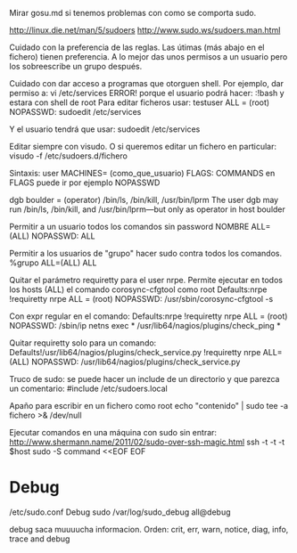 Mirar gosu.md si tenemos problemas con como se comporta sudo.

http://linux.die.net/man/5/sudoers
http://www.sudo.ws/sudoers.man.html

Cuidado con la preferencia de las reglas. Las útimas (más abajo en el fichero) tienen preferencia. A lo mejor das unos permisos a un usuario pero los sobreescribe un grupo después.

Cuidado con dar acceso a programas que otorguen shell.
Por ejemplo, dar permiso a: vi /etc/services
ERROR! porque el usuario podrá hacer: :!bash y estara con shell de root
Para editar ficheros usar:
testuser    ALL = (root) NOPASSWD: sudoedit /etc/services

Y el usuario tendrá que usar: sudoedit /etc/services




Editar siempre con visudo.
O si queremos editar un fichero en particular:
visudo -f /etc/sudoers.d/fichero


Sintaxis:
user    MACHINES= (como_que_usuario) FLAGS: COMMANDS
  en FLAGS puede ir por ejemplo NOPASSWD

dgb     boulder = (operator) /bin/ls, /bin/kill, /usr/bin/lprm
The user dgb may run /bin/ls, /bin/kill, and /usr/bin/lprm—but only as operator in host boulder

Permitir a un usuario todos los comandos sin password
NOMBRE ALL=(ALL) NOPASSWD: ALL

Permitir a los usuarios de "grupo" hacer sudo contra todos los comandos.
%grupo ALL=(ALL) ALL

Quitar el parámetro requiretty para el user nrpe. Permite ejecutar en todos los hosts (ALL) el comando corosync-cfgtool como root
Defaults:nrpe !requiretty
nrpe ALL = (root) NOPASSWD: /usr/sbin/corosync-cfgtool -s

Con expr regular en el comando:
Defaults:nrpe !requiretty
nrpe ALL = (root) NOPASSWD: /sbin/ip netns exec * /usr/lib64/nagios/plugins/check_ping *

Quitar requiretty solo para un comando:
Defaults!/usr/lib64/nagios/plugins/check_service.py !requiretty
nrpe  ALL=(ALL) NOPASSWD: /usr/lib64/nagios/plugins/check_service.py

Truco de sudo: se puede hacer un include de un directorio y que parezca un comentario:
#include /etc/sudoers.local


Apaño para escribir en un fichero como root
echo "contenido" | sudo tee -a fichero >& /dev/null


Ejecutar comandos en una máquina con sudo sin entrar: http://www.shermann.name/2011/02/sudo-over-ssh-magic.html
ssh -t -t -t $host sudo -S command <<EOF
<enter your password here>
EOF


# Debug
/etc/sudo.conf
Debug sudo /var/log/sudo_debug all@debug

debug saca muuuucha informacion. Orden:
crit, err, warn, notice, diag, info, trace and debug

